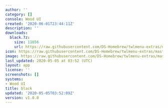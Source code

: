 ```yaml
---
author: ''
category: []
console: Wood UI
created: '2020-06-01T23:44:11Z'
description: ''
downloads:
  black.7z:
    size: 11656
    url: https://raw.githubusercontent.com/DS-Homebrew/twlmenu-extras/master/_nds/TWiLightMenu/akmenu/themes/black.7z
icon: https://raw.githubusercontent.com/DS-Homebrew/twlmenu-extras/master/_nds/TWiLightMenu/akmenu/themes/meta/black/icon.png
image: https://raw.githubusercontent.com/DS-Homebrew/twlmenu-extras/master/_nds/TWiLightMenu/akmenu/themes/meta/black/icon.png
last_updated: 2020-05-05 at 03:52 (UTC)
layout: app
license: ''
screenshots: []
systems:
- Wood UI
title: black
updated: '2020-05-05T03:52:09Z'
version: v1.0.0
---
```

